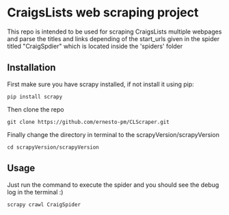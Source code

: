 # CraigsLists web scraping project

This repo is intended to be used for scraping CraigsLists multiple webpages and parse the titles and links depending of the start_urls given in the spider titled "CraigSpdier" which is located inside the 'spiders' folder

Installation
-----------
First make sure you have scrapy installed, if not install it using pip:

```
pip install scrapy
```

Then clone the repo

```
git clone https://github.com/ernesto-pm/CLScraper.git
```

Finally change the directory in terminal to the scrapyVersion/scrapyVersion

```
cd scrapyVersion/scrapyVersion
```

Usage
-----------
Just run the command to execute the spider and you should see the debug log in the terminal :)

```
scrapy crawl CraigSpider
```
